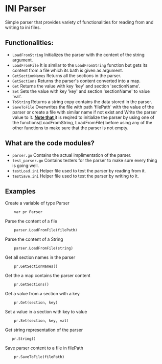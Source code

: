 # INI Parser
Simple parser that provides variety of functionalities for reading from and writing to ini files.
 
## Functionalities:
 - `LoadFromString` Initializes the parser with the content of the string argument.
 - `LoadFromFile` It is similar to the `LoadFromString` function but gets its content from a file which its bath is given as argument. 
 - `GetSectionNames` Returns all the sections in the parser.
 - `GetSections` Returns the parser's content converted into a map.
 - `Get` Returns the value with key 'key' and section 'sectionName'.
 - `Set` Sets the value with key 'key' and section 'sectionName' to value 'val'.
 - `ToString` Returns a string copy contains the data stored in the parser.
 - `SaveToFile` Overwrites the file with path 'filePath' with the value of the parser or create a file with similar name if not exist and Write the parser value to it.
**<ins>Note that </ins>** it is reqired to initialize the parser by using one of the functions(LoadFromString, LoadFromFile) before using any of the other functions to make sure that the parser is not empty.

## What are the code modules?
 - `parser.go` Contains the actual implimentation of the parser.
 - `test_parser.go` Contains testers for the parser to make sure every thing is going well.
 - `testLoad.ini` Helper file used to test the parser by reading from it. 
 - `testSave.ini` Helper file used to test the parser by writing to it.

## Examples
Create a variable of type Parser

```
    var pr Parser
```

Parse the content of a file
```
    parser.LoadFromFile(filePath)
``` 

Parse the content of a String 
```
    parser.LoadFromFile(string)
```   

Get all section names in the parser

```
    pr.GetSectionNames()
```

Get the a map contains the parser content

```
    pr.GetSections()
```

Get a value from a section with a key

```
    pr.Get(section, key)
```

Set a value in a section with key to value

```
    pr.Set(section, key, val)
```

Get string representation of the parser

```
   pr.String() 
```

Save parser content to a file in filePath

```
    pr.SaveToFile(filePath)
